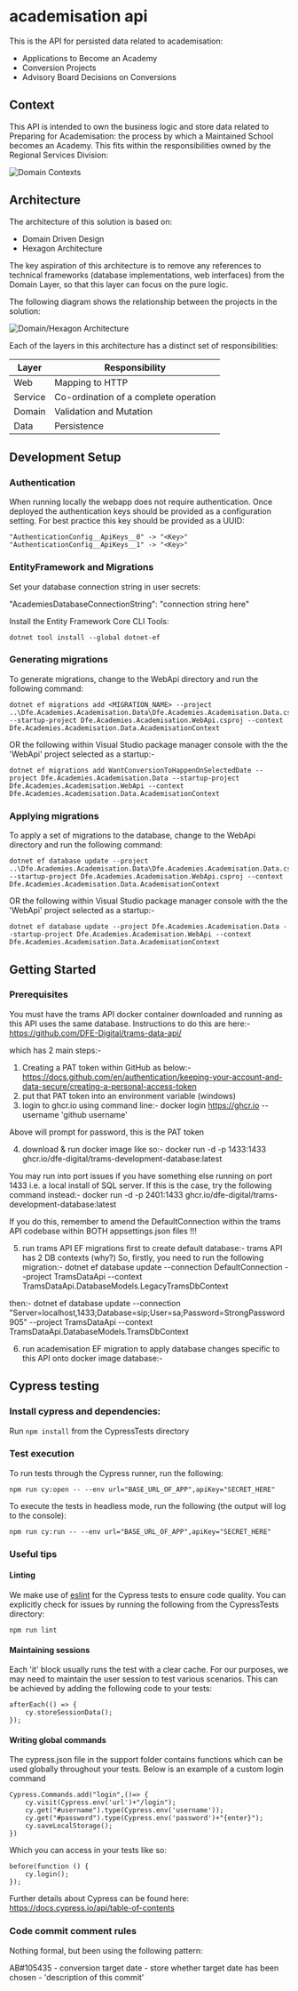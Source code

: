 # academisation api
This is the API for persisted data related to academisation:

* Applications to Become an Academy
* Conversion Projects
* Advisory Board Decisions on Conversions

## Context

This API is intended to own the business logic and 
store data related to Preparing for Academisation: the process by which a Maintained School becomes an Academy. This fits within the responsibilities owned by the Regional Services Division:

![Domain Contexts](./domain-contexts.png)

## Architecture
The architecture of this solution is based on:
* Domain Driven Design
* Hexagon Architecture

The key aspiration of this architecture is to remove any references to technical frameworks (database implementations, web interfaces) from the Domain Layer, so that this layer can focus on the pure logic.  

The following diagram shows the relationship between the projects in the solution:

![Domain/Hexagon Architecture](./domain-hexagon.png)

Each of the layers in this architecture has a distinct set of responsibilities:

| Layer   | Responsibility |
|---------|----------------|
| Web     | Mapping to HTTP |
| Service | Co-ordination of a complete operation |
| Domain  | Validation and Mutation |
| Data    | Persistence |

## Development Setup

### Authentication

When running locally the webapp does not require authentication.  Once deployed the
authentication keys should be provided as a configuration setting.  For best practice
this key should be provided as a UUID:

```
"AuthenticationConfig__ApiKeys__0" -> "<Key>"
"AuthenticationConfig__ApiKeys__1" -> "<Key>"
```

### EntityFramework and Migrations

Set your database connection string in user secrets:

"AcademiesDatabaseConnectionString": "connection string here"

Install the Entity Framework Core CLI Tools:

```
dotnet tool install --global dotnet-ef
```

### Generating migrations

To generate migrations, change to the WebApi directory and run the following command:

```
dotnet ef migrations add <MIGRATION_NAME> --project ..\Dfe.Academies.Academisation.Data\Dfe.Academies.Academisation.Data.csproj --startup-project Dfe.Academies.Academisation.WebApi.csproj --context Dfe.Academies.Academisation.Data.AcademisationContext 
```

OR the following within Visual Studio package manager console with the the 'WebApi' project selected as a startup:-
```
dotnet ef migrations add WantConversionToHappenOnSelectedDate --project Dfe.Academies.Academisation.Data --startup-project Dfe.Academies.Academisation.WebApi --context Dfe.Academies.Academisation.Data.AcademisationContext
```


### Applying migrations
To apply a set of migrations to the database, change to the WebApi directory and run the following command:

```
dotnet ef database update --project ..\Dfe.Academies.Academisation.Data\Dfe.Academies.Academisation.Data.csproj --startup-project Dfe.Academies.Academisation.WebApi.csproj --context Dfe.Academies.Academisation.Data.AcademisationContext
```

OR the following within Visual Studio package manager console with the the 'WebApi' project selected as a startup:-
```
dotnet ef database update --project Dfe.Academies.Academisation.Data --startup-project Dfe.Academies.Academisation.WebApi --context Dfe.Academies.Academisation.Data.AcademisationContext
```



## Getting Started
### Prerequisites
You must have the trams API docker container downloaded and running as this API uses the same database. Instructions to do this are here:-
https://github.com/DFE-Digital/trams-data-api/

which has 2 main steps:-
1) Creating a PAT token within GitHub as below:-
https://docs.github.com/en/authentication/keeping-your-account-and-data-secure/creating-a-personal-access-token
2) put that PAT token into an environment variable (windows)
3) login to ghcr.io using command line:-
docker login https://ghcr.io --username 'github username'

Above will prompt for password, this is the PAT token

4) download & run docker image like so:-
docker run -d -p 1433:1433 ghcr.io/dfe-digital/trams-development-database:latest

You may run into port issues if you have something else running on port 1433 i.e. a local install of SQL server. 
If this is the case, try the following command instead:-
docker run -d -p 2401:1433 ghcr.io/dfe-digital/trams-development-database:latest

If you do this, remember to amend the DefaultConnection within the trams API codebase within BOTH appsettings.json files !!!

5) run trams API EF migrations first to create default database:-
trams API has 2 DB contexts (why?)
So, firstly, you need to run the following migration:-
dotnet ef database update --connection DefaultConnection --project TramsDataApi --context TramsDataApi.DatabaseModels.LegacyTramsDbContext

then:-
dotnet ef database update --connection "Server=localhost,1433;Database=sip;User=sa;Password=StrongPassword905" --project TramsDataApi --context TramsDataApi.DatabaseModels.TramsDbContext

6) run academisation EF migration to apply database changes specific to this API onto docker image database:-

## Cypress testing

### Install cypress and dependencies:

Run `npm install` from the CypressTests directory

### Test execution

To run tests through the Cypress runner, run the following:

`npm run cy:open -- --env url="BASE_URL_OF_APP",apiKey="SECRET_HERE"`

To execute the tests in headless mode, run the following (the output will log to the console):

`npm run cy:run -- --env url="BASE_URL_OF_APP",apiKey="SECRET_HERE"`

### Useful tips
#### Linting
We make use of [eslint](https://eslint.org/) for the Cypress tests to ensure code quality. You can explicitly check for issues by running the following from the CypressTests directory:

`npm run lint`

#### Maintaining sessions

Each 'it' block usually runs the test with a clear cache. For our purposes, we may need to maintain the user session to test various scenarios. This can be achieved by adding the following code to your tests:

    afterEach(() => {
		cy.storeSessionData();
	});

#### Writing global commands
The cypress.json file in the support folder contains functions which can be used globally throughout your tests. Below is an example of a custom login command

	Cypress.Commands.add("login",()=> {
		cy.visit(Cypress.env('url')+"/login");
		cy.get("#username").type(Cypress.env('username'));
		cy.get("#password").type(Cypress.env('password')+"{enter}");
		cy.saveLocalStorage();
	})
	
Which you can access in your tests like so:

	before(function () {
		cy.login();
	});
Further details about Cypress can be found here: https://docs.cypress.io/api/table-of-contents

### Code commit comment rules
Nothing formal, but been using the following pattern:

AB#105435 - conversion target date - store whether target date has been chosen - 'description of this commit'
